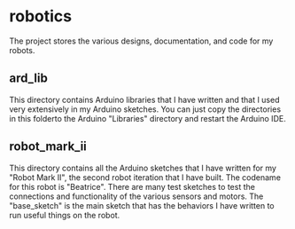 # robotics
The project stores the various designs, documentation, and code for my robots.

## ard_lib
This directory contains Arduino libraries that I have written and that I used very extensively in my Arduino sketches. You can just copy the directories in this folderto the Arduino "Libraries" directory and restart the Arduino IDE.

## robot_mark_ii
This directory contains all the Arduino sketches that I have written for my "Robot Mark II", the second robot iteration that I have built. The codename for this robot is "Beatrice". There are many test sketches to test the connections and functionality of the various sensors and motors. The "base_sketch" is the main sketch that has the behaviors I have written to run useful things on the robot.
